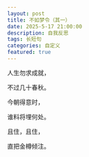 ```yaml
---
layout: post
title: 不如梦令（其一）
date: 2025-5-17 21:00:00
description: 自我反思
tags: 长短句
categories: 自定义
featured: true
---
```


人生勿求成就，

不过几十春秋。

今朝得意时，

谁料将埋何处。

且住，且住，

直把金樽倾注。

